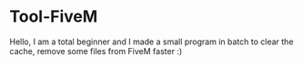 # Tool-FiveM
Hello, I am a total beginner and I made a small program in batch to clear the cache, remove some files from FiveM faster :)
